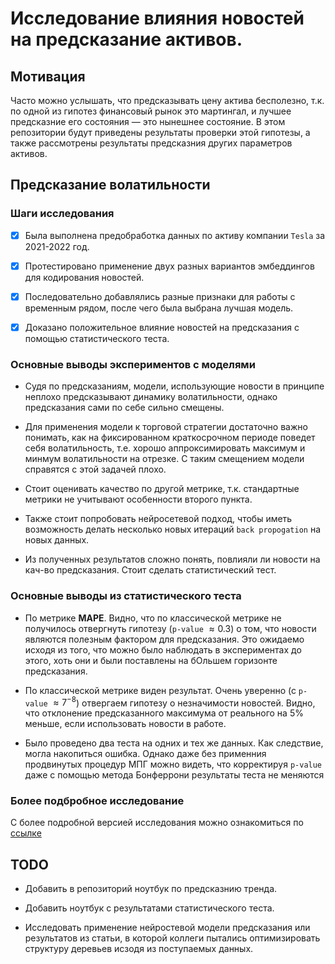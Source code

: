 # Исследование влияния новостей на предсказание активов.

## Мотивация

Часто можно услышать, что предсказывать цену актива бесполезно, т.к. по одной из гипотез финансовый рынок это мартингал, и лучшее предсказние его состояния &mdash; это нынешнее состояние. В этом репозитории будут приведены результаты проверки этой гипотезы, а также рассмотрены результаты предсказния других параметров активов. 

## Предсказание волатильности

### Шаги исследования

- [x] Была выполнена предобработка данных по активу компании `Tesla` за 2021-2022 год.
 
- [x] Протестировано применение двух разных вариантов эмбеддингов для кодирования новостей.

- [x] Последовательно добавлялись разные признаки для работы с временным рядом, после чего была выбрана лучшая модель.

- [x] Доказано положительное влияние новостей на предсказания с помощью статистического теста. 

 
### Основные выводы экспериментов с моделями

* Судя по предсказаниям, модели, использующие новости в принципе неплохо предсказывают динамику волатильности, однако предсказания сами по себе сильно смещены.

* Для применения модели к торговой стратегии достаточно важно понимать, как на фиксированном краткосрочном периоде поведет себя волатильность, т.е. хорошо аппроксимировать максимум и минмум волатильности  на отрезке. С таким смещением модели справятся с этой задачей плохо.

* Стоит оценивать качество по другой метрике, т.к. стандартные метрики не учитывают особенности второго пункта.

* Также стоит попробовать нейросетевой подход, чтобы иметь возможность делать несколько новых итераций `back propogation` на новых данных.

* Из полученных результатов сложно понять, повлияли ли новости на кач-во предсказания. Стоит сделать статистический тест.

### Основные выводы из статистического теста

* По метрике **MAPE**. Видно, что по классической метрике не получилось отвергнуть гипотезу (`p-value` $\approx 0.3$) о том, что новости являются полезным фактором для предсказания. Это ожидаемо исходя из того, что можно было наблюдать в экспериментах до этого, хоть они и были поставлены на бОльшем горизонте предсказания.

* По классической метрике виден результат. Очень уверенно (с `p-value` $\approx 7^{-8}$) отвергаем гипотезу о незначимости новостей. Видно, что отклонение предсказанного максимума от реального на 5% меньше, если использовать новости в работе.

* Было проведено два теста на одних и тех же данных. Как следствие, могла накопиться ошибка. Однако даже без применния продвинутых процедур МПГ можно видеть, что корректируя `p-value` даже с помощью метода Бонферрони результаты теста не меняются

### Более подбробное исследование

С более подробной версией исследования можно ознакомиться по [ссылке](https://github.com/VladKozlovskiy/News-influence-on-stock-market/blob/main/Volatility_forecasting.ipynb)


## TODO

* Добавить в репозиторий ноутбук по предсказнию тренда.

* Добавить ноутбук с результатами статистического теста. 

* Исследовать применение нейростевой модели предсказания или результатов из статьи, в которой коллеги пытались оптимизировать структуру деревьев исзодя из поступаемых данных.
